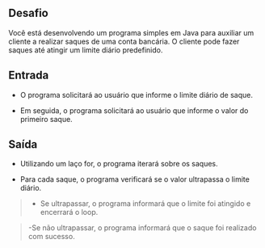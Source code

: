 ## Desafio

Você está desenvolvendo um programa simples em Java para auxiliar um cliente a realizar saques de uma conta bancária. O cliente pode fazer saques até atingir um limite diário predefinido.

## Entrada

- O programa solicitará ao usuário que informe o limite diário de saque.

- Em seguida, o programa solicitará ao usuário que informe o valor do primeiro saque.

## Saída

- Utilizando um laço for, o programa iterará sobre os saques.

- Para cada saque, o programa verificará se o valor ultrapassa o limite diário.

> - Se ultrapassar, o programa informará que o limite foi atingido e encerrará o loop.

> -Se não ultrapassar, o programa informará que o saque foi realizado com sucesso.

